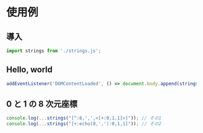 ﻿# 使用例
## 導入
```javascript
import strings from './strings.js';
```
## Hello, world
```javascript
addEventListener('DOMContentLoaded', () => document.body.append(strings("Hello, world!")[0]), { once: true });
```
## 0 と 1 の 8 次元座標
```javascript
console.log(...strings("[^:8,',',<[+:0,1,1]>]")); // その1
console.log(...strings("[+:echo(8,','):0,1,1]")); // その2
```